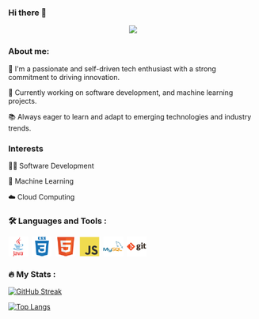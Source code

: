 ### Hi there 👋

<div id="header" align="center">
  <img src="https://media.giphy.com/media/HscDLzkO8EOTmgkhQP/giphy.gif?cid=ecf05e47f2u1kynfmp6vtrjp6ijp1hqj1x0qiepna0id71xg&ep=v1_gifs_search&rid=giphy.gif&ct=g" width="100"/>
</div>

### About me:

🌱 I'm a passionate and self-driven tech enthusiast with a strong commitment to driving innovation.

💼 Currently working on software development, and machine learning projects.

📚 Always eager to learn and adapt to emerging technologies and industry trends.

### Interests
👨‍💻 Software Development

🤖 Machine Learning 

☁️ Cloud Computing


### :hammer_and_wrench: Languages and Tools :
<div>
  <img src="https://github.com/devicons/devicon/blob/master/icons/java/java-original-wordmark.svg" title="Java" alt="Java" width="40" height="40"/>&nbsp;
  <img src="https://github.com/devicons/devicon/blob/master/icons/css3/css3-plain-wordmark.svg"  title="CSS3" alt="CSS" width="40" height="40"/>&nbsp;
  <img src="https://github.com/devicons/devicon/blob/master/icons/html5/html5-original.svg" title="HTML5" alt="HTML" width="40" height="40"/>&nbsp;
  <img src="https://github.com/devicons/devicon/blob/master/icons/javascript/javascript-original.svg" title="JavaScript" alt="JavaScript" width="40" height="40"/>&nbsp;
  <img src="https://github.com/devicons/devicon/blob/master/icons/mysql/mysql-original-wordmark.svg" title="MySQL"  alt="MySQL" width="40" height="40"/>&nbsp;
  <img src="https://github.com/devicons/devicon/blob/master/icons/git/git-original-wordmark.svg" title="Git" **alt="Git" width="40" height="40"/>
</div>


### :fire: My Stats :
[![GitHub Streak](https://github-readme-streak-stats.herokuapp.com?user=achdaisy&theme=dark)](https://git.io/streak-stats)

[![Top Langs](https://github-readme-stats.vercel.app/api/top-langs/?username=achdaisy&layout=compact&theme=vision-friendly-dark)](https://github.com/achdaisy/github-readme-stats)


<!--
**achdaisy/achdaisy** is a ✨ _special_ ✨ repository because its `README.md` (this file) appears on your GitHub profile.

Here are some ideas to get you started:

- 🔭 I’m currently working on ...
- 🌱 I’m currently learning ...
- 👯 I’m looking to collaborate on ...
- 🤔 I’m looking for help with ...
- 💬 Ask me about ...
- 📫 How to reach me: ...
- 😄 Pronouns: ...
- ⚡ Fun fact: ...
-->
